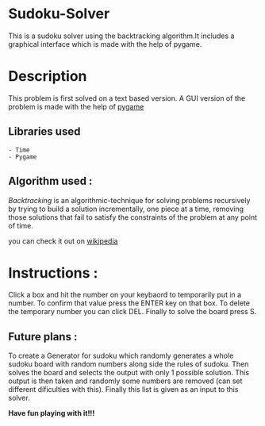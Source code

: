 # Sudoku-Solver

This is a sudoku solver using the backtracking algorithm.It includes a graphical interface which is made with the help of pygame.

# Description

This problem is first solved on a text based version.
A GUI version of the problem is made with the help of [pygame](https://pypi.org/project/pygame/)

## Libraries used

    - Time
    - Pygame

## Algorithm used :
*Backtracking* is an algorithmic-technique for solving problems recursively by trying to build a solution incrementally, one piece at a time, removing those solutions that fail to satisfy the constraints of the problem at any point of time.

you can check it out on [wikipedia](https://en.wikipedia.org/wiki/Backtracking)

# Instructions :

Click a box and hit the number on your keybaord to temporarily put in a number. To confirm that value press the ENTER key on that box. To delete the temporary number you can click DEL. Finally to solve the board press S.

## Future plans :

To create a Generator for sudoku which randomly generates a whole sudoku board with random numbers along side the rules of sudoku.
Then solves the board and selects the output with only 1 possible solution.
This output is then taken and randomly some numbers are removed (can set different dificulties with this).
Finally this list is given as an input to this solver.


**Have fun playing with it!!!**
